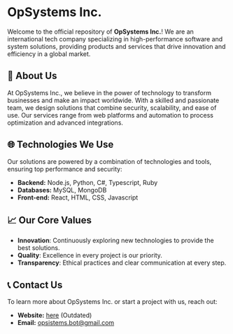 # OpSystems Inc.

Welcome to the official repository of **OpSystems Inc.**! We are an international tech company specializing in high-performance software and system solutions, providing products and services that drive innovation and efficiency in a global market.

## 🏢 About Us

At OpSystems Inc., we believe in the power of technology to transform businesses and make an impact worldwide. With a skilled and passionate team, we design solutions that combine security, scalability, and ease of use. Our services range from web platforms and automation to process optimization and advanced integrations.

## 🌐 Technologies We Use

Our solutions are powered by a combination of technologies and tools, ensuring top performance and security:

- **Backend:** Node.js, Python, C#, Typescript, Ruby
- **Databases:** MySQL, MongoDB
- **Front-end:** React, HTML, CSS, Javascript

## 📈 Our Core Values

- **Innovation**: Continuously exploring new technologies to provide the best solutions.
- **Quality**: Excellence in every project is our priority.
- **Transparency**: Ethical practices and clear communication at every step.

## 📞 Contact Us

To learn more about OpSystems Inc. or start a project with us, reach out:

- **Website:** [here](https://opsistems.netlify.app) (Outdated)
- **Email:** opsistems.bot@gmail.com
